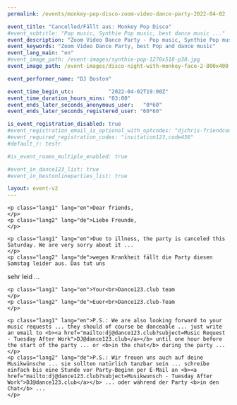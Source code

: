 ```yaml
---
permalink: /events/monkey-pop-disco-zoom-video-dance-party-2022-04-02

event_title: "Cancelled/Fällt aus: Monkey Pop Disco"
#event_subtitle: "Pop music, Synthie Pop music, best dance music ..."
event_description: "Zoom Video Dance Party - Pop music, Synthie Pop music, best dance music ..."
event_keywords: "Zoom Video Dance Party, best Pop and dance music"
event_lang_main: "en"
#event_image_path: /event-images/synthie-pop-1270x518-p30.jpg
event_image_path: /event-images/disco-night-with-monkey-face-2-800x400.jpg

event_performer_name: "DJ Boston"

event_time_begin_utc:           "2022-04-02T19:00Z"
event_time_duration_hours_mins: "03:00"
event_ends_later_seconds_anonymous_user:   "0*60"
event_ends_later_seconds_registered_user: "60*60"

is_event_registration_disabled: true
#event_registration_email_is_optional_with_optcodes: "djchris-friendcode1,testcode123"
#event_required_registration_codes: "invitation123,code456"
#default_r: testr

#is_event_rooms_multiple_enabled: true

#event_in_dance123_list: true
#event_in_bestonlineparties_list: true

layout: event-v2
---
```



<div class="lang-show-one-or-all">

    <p class="lang1" lang="en">Dear friends,
    </p>
    <p class="lang2" lang="de">Liebe Freunde,
    </p>

    <p class="lang1" lang="en">Due to illness, the party is canceled this Saturday. We are very sorry about it ...
    </p>
    <p class="lang2" lang="de">wegen Krankheit fällt die Party diesen Samstag leider aus. Das tut uns
sehr leid ...
    </p>
<!--
    <p class="lang1" lang="en">Let's dance, see and be seen ... just have fun ... together with other crazy dancers ...
    </p>
    <p class="lang2" lang="de">Lasst uns tanzen, sehen und gesehen werden ... einfach Spaß haben ... zusammen mit anderen verrückten Tänzern ...
    </p>

    <p class="lang1" lang="en">DJ Boston is playing super danceable Pop songs, Synthie Pop music, best dance music ...
    </p>
    <p class="lang2" lang="de">DJ Boston spielt super tanzbare Pop-Songs, Synthie Pop, beste Tanzmusik ...
    </p>

    <p class="lang1" lang="en">
    The music tonight ranges from 1980s to today, from Erasure to Maroon 5, from Jennifer Lopez to Calvin Harris ...
    </p>
    <p class="lang2" lang="de">
    Die Musik reicht heute Abend von den 1980ern bis heute, von Erasure bis Maroon 5, von Jennifer Lopez bis Calvin Harris ...
    </p>
-->
    <p class="lang1" lang="en">Your<br>Dance123.club team
    </p>
    <p class="lang2" lang="de">Euer<br>Dance123.club-Team
    </p>

    <p class="lang1" lang="en">P.S.: We are also looking forward to your music requests ... they should of course be danceable ... just write an email to <b><a href="mailto:dj@dance123.club?subject=Music Request - Tuesday After Work">DJ@dance123.club</a></b> until one hour before the start of the party ... or <b>in the chat</b> during the party ...
    </p>
    <p class="lang2" lang="de">P.S.: Wir freuen uns auch auf deine Musikwünsche ... sie sollten natürlich tanzbar sein ... schreibe einfach bis eine Stunde vor Party-Beginn per E-Mail an <b><a href="mailto:dj@dance123.club?subject=Musikwunsch - Tuesday After Work">DJ@dance123.club</a></b> ... oder während der Party <b>in den Chat</b> ...
    </p>



</div>

